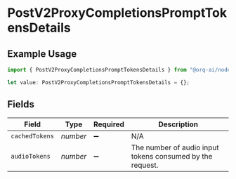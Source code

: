 # PostV2ProxyCompletionsPromptTokensDetails

## Example Usage

```typescript
import { PostV2ProxyCompletionsPromptTokensDetails } from "@orq-ai/node/models/operations";

let value: PostV2ProxyCompletionsPromptTokensDetails = {};
```

## Fields

| Field                                                     | Type                                                      | Required                                                  | Description                                               |
| --------------------------------------------------------- | --------------------------------------------------------- | --------------------------------------------------------- | --------------------------------------------------------- |
| `cachedTokens`                                            | *number*                                                  | :heavy_minus_sign:                                        | N/A                                                       |
| `audioTokens`                                             | *number*                                                  | :heavy_minus_sign:                                        | The number of audio input tokens consumed by the request. |